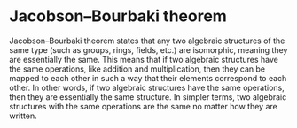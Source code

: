 # Jacobson–Bourbaki theorem

Jacobson–Bourbaki theorem states that any two algebraic structures of the same type (such as groups, rings, fields, etc.) are isomorphic, meaning they are essentially the same. This means that if two algebraic structures have the same operations, like addition and multiplication, then they can be mapped to each other in such a way that their elements correspond to each other. In other words, if two algebraic structures have the same operations, then they are essentially the same structure. In simpler terms, two algebraic structures with the same operations are the same no matter how they are written.
